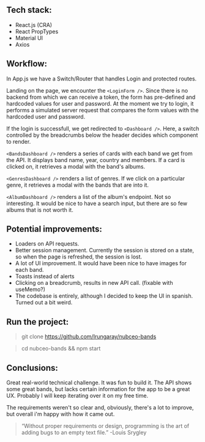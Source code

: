 ## Tech stack:
- React.js (CRA)
- React PropTypes
- Material UI
- Axios

## Workflow:
In App.js we have a Switch/Router that handles Login and protected routes.

Landing on the page, we encounter the `<LoginForm />`. Since there is no backend from which we can receive a token, the form has pre-defined and hardcoded values for user and password. At the moment we try to login, it performs a simulated server request that compares the form values with the hardcoded user and password.

If the login is successfull, we get redirected to `<Dashboard />`. Here, a switch controlled by the breadcrumbs below the header decides which component to render.

`<BandsDashboard />` renders a series of cards with each band we get from the API. It displays band name, year, country and members. If a card is clicked on, it retrieves a modal with the band's albums.

`<GenresDashboard />` renders a list of genres. If we click on a particular genre, it retrieves a modal with the bands that are into it.

`<AlbumDashboard />` renders a list of the album's endpoint. Not so interesting. It would be nice to have a search input, but there are so few albums that is not worth it.

## Potential improvements:
- Loaders on API requests.
- Better session management. Currently the session is stored on a state, so when the page is refreshed, the session is lost.
- A lot of UI improvement. It would have been nice to have images for each band.
- Toasts instead of alerts
- Clicking on a breadcrumb, results in new API call. (fixable with useMemo?)
- The codebase is entirely, although I decided to keep the UI in spanish. Turned out a bit weird.
## Run the project:
> git clone https://github.com/Irungaray/nubceo-bands

> cd nubceo-bands && npm start

## Conclusions:
Great real-world technical challenge. It was fun to build it. The API shows some great bands, but lacks certain information for the app to be a great UX. Probably I will keep iterating over it on my free time.

The requirements weren't so clear and, obviously, there's a lot to improve, but overall i'm happy with how it came out.

> “Without proper requirements or design, programming is the art of adding bugs to an empty text file.”
> -Louis Srygley
